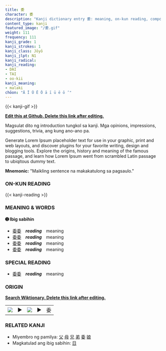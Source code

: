 ```yaml
---
title: 委
character: 委
description: "Kanji dictionary entry 委: meaning, on-kun reading, compounds, origin, related kanji"
content_type: kanji
featured_image: "/委.gif"
weight: 111
frequency: 111
kanji_grade: 1
kanji_strokes: 1
kanji_class: Jōyō
kanji_jlpt: N1
kanji_radical: 
kanji_reading: 
- DAI
- TAI
- oo-kii
kanji_meaning:
- malaki
chōon: "Ā Ī Ū Ē Ō ā ī ū ē ō ’"
---
```

[//]: # (Don't edit the line below. Kanji animated GIF code is automatically generated.)
{{< kanji-gif >}}

[//]: # (Edit below this line.)

**[Edit this at Github. Delete this link after editing.](https://github.com/tim0g/tim/tree/main/content/kanji/委/index.md)**

Magsulat dito ng introduction tungkol sa kanji. Mga opinions, impressions, suggestions, trivia, ang kung ano-ano pa.

Generate Lorem Ipsum placeholder text for use in your graphic, print and web layouts, and discover plugins for your favorite writing, design and blogging tools. Explore the origins, history and meaning of the famous passage, and learn how Lorem Ipsum went from scrambled Latin passage to ubiqitous dummy text.
 
**Mnemonic:** "Maikling sentence na makakatulong sa pagsaulo."

### ON-KUN READING

[//]: # (Don't edit the line below. ON-KUN READING code is automatically generated.)
{{< kanji-reading >}}

### MEANING & WORDS

#### ➊ **Ibig sabihin**
  - [委](../委)[委](../委)　***reading***　meaning
  - [委](../委)[委](../委)　***reading***　meaning
  - [委](../委)[委](../委)　***reading***　meaning
  - [委](../委)[委](../委)　***reading***　meaning

### SPECIAL READING
  - [委](../委)[委](../委)　***reading***　meaning

### ORIGIN

**[Search Wiktionary. Delete this link after editing.](https://wiktionary.org/wiki/委)**
<table class="kanji-table"><tr><td>
<img src="60px-委-bronze.svg.png">
</td><td>▶</td><td>
<img src="60px-委-oracle.svg.png">
</td><td>▶</td>
<td class="kanji-origin">委</td>
</tr></table>

### RELATED KANJI
- Miyembro ng pamilya: [父](../父) [母](../母) [兄](../兄) [弟](../弟) [委](../委) [娘](../娘)
- Magkatulad ang ibig sabihin: [日](../日)
